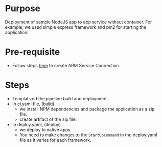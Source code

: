 # Purpose
Deployment of sample NodeJS app to app service without container.  For example, we used simple express framework and pm2 for starting the application.

# Pre-requisite
- Follow steps [here](../../troubleshooting.md#azure-arm-service-connection) to create ARM Service Connection.


# Steps
- Templatized the pipeline build and deployment.
- In ci.yaml file, (build)
  - we install NPM dependencies and package the application as a zip file.
  - create artifact of the zip file.
- In deploy.yaml, (deploy)
  - we deploy to native apps.
  - You need to make changes to the `StartUpCommand` in the deploy.yaml file as it varies for each framework. 